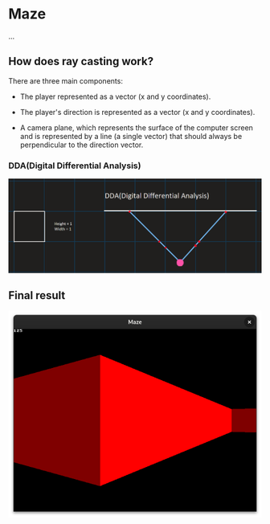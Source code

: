 # Maze
...

## How does ray casting work?
There are three main components:

- The player represented as a vector (x and y coordinates).

- The player's direction is represented as a vector (x and y coordinates).

- A camera plane, which represents the surface of the computer screen and is represented by a line (a single vector) that should always be perpendicular to the direction vector.



### DDA(Digital Differential Analysis)
![Code](images/DDA.png)


## Final result
![Code](images/maze_visual.png)
